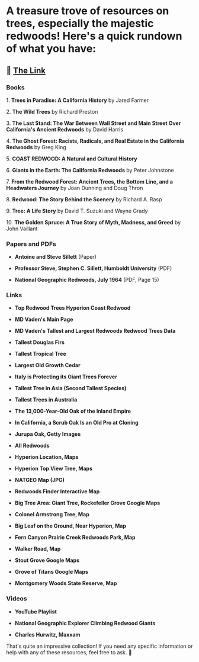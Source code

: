 # A treasure trove of resources on trees, especially the majestic redwoods! Here's a quick rundown of what you have:

## 🔗 [The Link](https://treesinfo.netlify.app/)

### Books

1\. **Trees in Paradise: A California History** by Jared Farmer

2\. **The Wild Trees** by Richard Preston

3\. **The Last Stand: The War Between Wall Street and Main Street Over California's Ancient Redwoods** by David Harris

4\. **The Ghost Forest: Racists, Radicals, and Real Estate in the California Redwoods** by Greg King

5\. **COAST REDWOOD: A Natural and Cultural History**

6\. **Giants in the Earth: The California Redwoods** by Peter Johnstone

7\. **From the Redwood Forest: Ancient Trees, the Bottom Line, and a Headwaters Journey** by Joan Dunning and Doug Thron

8\. **Redwood: The Story Behind the Scenery** by Richard A. Rasp

9\. **Tree: A Life Story** by David T. Suzuki and Wayne Grady

10\. **The Golden Spruce: A True Story of Myth, Madness, and Greed** by John Vaillant

### Papers and PDFs

- **Antoine and Steve Sillett** (Paper)

- **Professor Steve, Stephen C. Sillett, Humboldt University** (PDF)

- **National Geographic Redwoods, July 1964** (PDF, Page 15)

### Links

- **Top Redwood Trees Hyperion Coast Redwood**

- **MD Vaden's Main Page**

- **MD Vaden's Tallest and Largest Redwoods Redwood Trees Data**

- **Tallest Douglas Firs**

- **Tallest Tropical Tree**

- **Largest Old Growth Cedar**

- **Italy is Protecting its Giant Trees Forever**

- **Tallest Tree in Asia (Second Tallest Species)**

- **Tallest Trees in Australia**

- **The 13,000-Year-Old Oak of the Inland Empire**

- **In California, a Scrub Oak Is an Old Pro at Cloning**

- **Jurupa Oak, Getty Images**

- **All Redwoods**

- **Hyperion Location, Maps**

- **Hyperion Top View Tree, Maps**

- **NATGEO Map (JPG)**

- **Redwoods Finder Interactive Map**

- **Big Tree Area: Giant Tree, Rockefeller Grove Google Maps**

- **Colonel Armstrong Tree, Map**

- **Big Leaf on the Ground, Near Hyperion, Map**

- **Fern Canyon Prairie Creek Redwoods Park, Map**

- **Walker Road, Map**

- **Stout Grove Google Maps**

- **Grove of Titans Google Maps**

- **Montgomery Woods State Reserve, Map**

### Videos

- **YouTube Playlist**

- **National Geographic Explorer Climbing Redwood Giants**

- **Charles Hurwitz, Maxxam**

That's quite an impressive collection! If you need any specific information or help with any of these resources, feel free to ask. 🌲